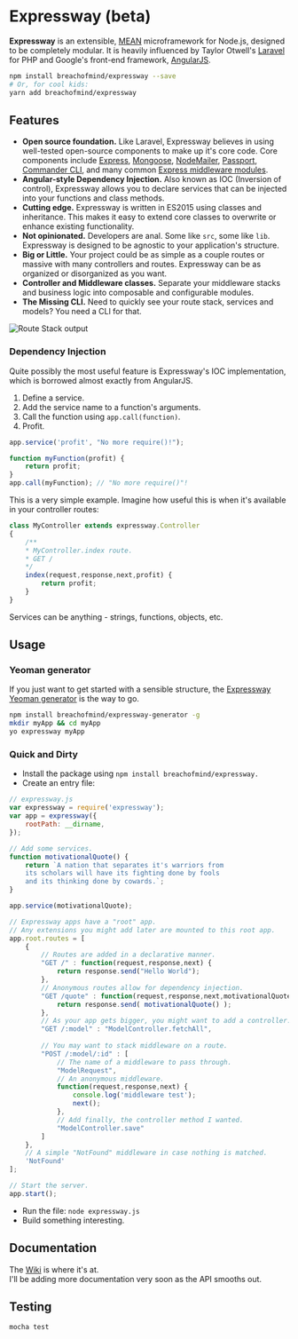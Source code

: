 # Expressway (beta)

__Expressway__ is an extensible, [MEAN](http://mean.io/) microframework for Node.js, designed to be completely modular.
It is heavily influenced by Taylor Otwell's [Laravel](https://laravel.com) for PHP and 
Google's front-end framework, [AngularJS](https://angularjs.org).
```bash
npm install breachofmind/expressway --save
# Or, for cool kids:
yarn add breachofmind/expressway
```
## Features
- __Open source foundation.__
Like Laravel, Expressway believes in using well-tested open-source components to make up it's core code.
Core components include [Express](https://expressjs.com), [Mongoose](http://mongoosejs.com/),
[NodeMailer](https://nodemailer.com/), [Passport](http://passportjs.org/),
[Commander CLI](https://github.com/tj/commander.js/), and many common 
[Express middleware modules](https://github.com/breachofmind/expressway/tree/master/src/middlewares).
- __Angular-style Dependency Injection.__ Also known as IOC (Inversion of control), Expressway allows you
to declare services that can be injected into your functions and class methods.
- __Cutting edge.__ Expressway is written in ES2015 using classes and inheritance. This makes it easy to 
extend core classes to overwrite or enhance existing functionality.
- __Not opinionated.__ Developers are anal. Some like `src`, some like `lib`. 
Expressway is designed to be agnostic to your application's structure.
- __Big or Little.__ Your project could be as simple as a couple routes or massive with many controllers and routes.
Expressway can be as organized or disorganized as you want.
- __Controller and Middleware classes.__ Separate your middleware stacks 
and business logic into composable and configurable modules.
- __The Missing CLI.__ Need to quickly see your route stack, services and models? You need a CLI for that.

![Route Stack output](http://bom.us/theme/images/route-stack.png)

### Dependency Injection
Quite possibly the most useful feature is Expressway's IOC implementation, which is borrowed almost exactly from AngularJS.

1. Define a service.
2. Add the service name to a function's arguments.
3. Call the function using `app.call(function)`.
4. Profit.
```javascript
app.service('profit', "No more require()!");

function myFunction(profit) {
    return profit;
}
app.call(myFunction); // "No more require()"!
```
This is a very simple example. Imagine how useful this is when it's available in your controller routes:
```javascript
class MyController extends expressway.Controller
{
    /**
    * MyController.index route.
    * GET /
    */
    index(request,response,next,profit) {
        return profit;
    }
}
```
Services can be anything - strings, functions, objects, etc.

## Usage
### Yeoman generator
If you just want to get started with a sensible structure,
the [Expressway Yeoman generator](https://github.com/breachofmind/generator-expressway) is the way to go.
```bash
npm install breachofmind/expressway-generator -g
mkdir myApp && cd myApp
yo expressway myApp
```

### Quick and Dirty
- Install the package using `npm install breachofmind/expressway.`
- Create an entry file:

```javascript
// expressway.js
var expressway = require('expressway');
var app = expressway({
    rootPath: __dirname,
});

// Add some services.
function motivationalQuote() {
    return `A nation that separates it's warriors from 
    its scholars will have its fighting done by fools 
    and its thinking done by cowards.`;
}

app.service(motivationalQuote);

// Expressway apps have a "root" app.
// Any extensions you might add later are mounted to this root app.
app.root.routes = [
    {
        // Routes are added in a declarative manner.
        "GET /" : function(request,response,next) {
            return response.send("Hello World");
        },
        // Anonymous routes allow for dependency injection.
        "GET /quote" : function(request,response,next,motivationalQuote) {
            return response.send( motivationalQuote() );
        },
        // As your app gets bigger, you might want to add a controller.
        "GET /:model" : "ModelController.fetchAll",
        
        // You may want to stack middleware on a route.
        "POST /:model/:id" : [
            // The name of a middleware to pass through.
            "ModelRequest", 
            // An anonymous middleware.
            function(request,response,next) {
                console.log('middleware test');
                next();
            },
            // Add finally, the controller method I wanted.
            "ModelController.save"
        ]
    },
    // A simple "NotFound" middleware in case nothing is matched.
    'NotFound'
];

// Start the server.
app.start();
```
- Run the file: `node expressway.js`
- Build something interesting.

## Documentation
The [Wiki](https://github.com/breachofmind/expressway/wiki) is where it's at.  
I'll be adding more documentation very soon as the API smooths out.

## Testing
```bash
mocha test
```